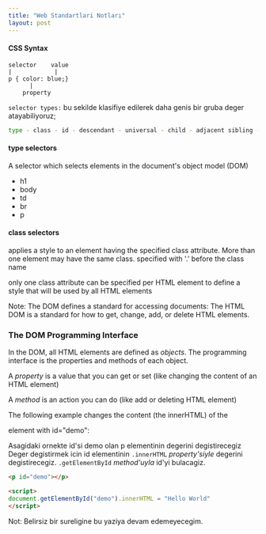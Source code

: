 ```yaml
---
title: "Web Standartlari Notları"
layout: post
---
```


#### CSS Syntax
```
selector    value
|            |
p { color: blue;}
      |
    property
```
`selector types:` bu sekilde klasifiye edilerek daha genis bir gruba deger
atayabiliyoruz;

```bash
type - class - id - descendant - universal - child - adjacent sibling - attribute
```

#### type selectors
A selector which selects elements in the document's object model (DOM)
  - h1
  - body
  - td
  - br
  - p

#### class selectors
applies a style to an element having the specified class attribute. More than
one element may have the same class. specified with '.' before the class name

only one class attribute can be specified per HTML element
to define a style that will be used by all HTML elements

Note: The DOM defines a standard for accessing documents:
The HTML DOM is a standard for how to get, change, add, or delete HTML elements.

### The DOM Programming Interface

In the DOM, all HTML elements are defined as *objects*.
The programming interface is the properties and methods of each object.

A *property* is a value that you can get or set (like changing the content of
an HTML element)

A *method* is an action you can do (like add or deleting HTML element)

The following example changes the content (the innerHTML) of the <p> element
with id="demo":

Asagidaki ornekte id'si demo olan p elementinin degerini degistirecegiz Deger
degistirmek icin id elementinin `.innerHTML` *property'siyle* degerini degistirecegiz. 
`.getElementById` *method'uyla* id'yi bulacagiz.

```html
<p id="demo"></p>

<script>
document.getElementById("demo").innerHTML = "Hello World"
</script>
```


Not: Belirsiz bir sureligine bu yaziya devam edemeyecegim. 
